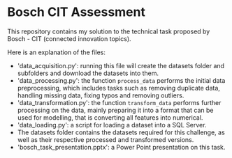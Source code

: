 # Bosch CIT Assessment

This repository contains my solution to the technical task proposed by Bosch - CIT (connected innovation topics).

Here is an explanation of the files:
- 'data_acquisition.py': running this file will create the datasets folder and subfolders and download the datasets into them.
- 'data_processing.py': the function `process_data` performs the initial data preprocessing, which includes tasks such as removing duplicate data, handling missing data, fixing typos and removing outliers.
- 'data_transformation.py': the function `transform_data` performs further processing on the data, mainly preparing it into a format that can be used for modelling, that is converting all features into numerical.
- 'data_loading.py': a script for loading a dataset into a SQL Server.
- The datasets folder contains the datasets required for this challenge, as well as their respective processed and transformed versions.
- 'bosch_task_presentation.pptx': a Power Point presentation on this task.
